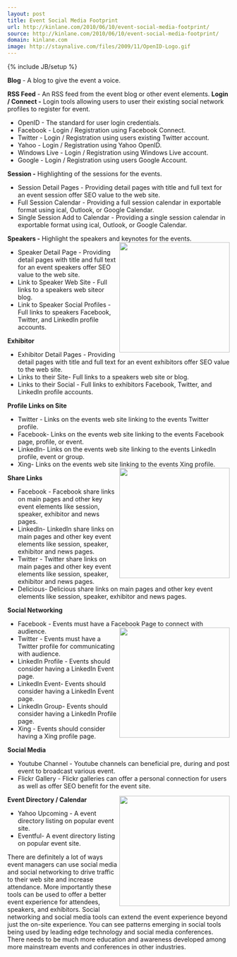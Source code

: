 ```yaml
---
layout: post
title: Event Social Media Footprint
url: http://kinlane.com/2010/06/10/event-social-media-footprint/
source: http://kinlane.com/2010/06/10/event-social-media-footprint/
domain: kinlane.com
image: http://staynalive.com/files/2009/11/OpenID-Logo.gif
---
```

{% include JB/setup %}<div>
     <strong>Blog</strong> - A blog to give the event a voice.
</div>
<div>
     <strong>RSS Feed</strong> - An RSS feed from the event blog or other event elements. <strong>Login / Connect -</strong> Login tools allowing users to user their existing social network profiles to register for event.
</div>
<ul class="mainlist">
     <li>OpenID - The standard for user login credentials.
     </li>
     <li>Facebook - Login / Registration using Facebook Connect.
     </li>
     <li>Twitter - Login / Registration using users existing Twitter account.
     </li>
     <li>Yahoo - Login / Registration using Yahoo OpenID.
     </li>
     <li>Windows Live - Login / Registration using Windows Live account.
     </li>
     <li>Google - Login / Registration using users Google Account.
     </li>
</ul>
<div>
     <strong>Session -</strong> Highlighting of the sessions for the events.
</div>
<ul class="mainlist">
     <li>Session Detail Pages - Providing detail pages with title and full text for an event session offer SEO value to the web site.
     </li>
     <li>Full Session Calendar - Providing a full session calendar in exportable format using ical, Outlook, or Google Calendar.
     </li>
     <li>Single Session Add to Calendar - Providing a single session calendar in exportable format using ical, Outlook, or Google Calendar.
     </li>
</ul>
<div>
     <strong>Speakers -</strong> Highlight the speakers and keynotes for the events.<img class="c1" title="OpenID" src="http://staynalive.com/files/2009/11/OpenID-Logo.gif" alt="" width="250" align="right" />
</div>
<ul class="mainlist">
     <li>Speaker Detail Page - Providing detail pages with title and full text for an event speakers offer SEO value to the web site.
     </li>
     <li>Link to Speaker Web Site - Full links to a speakers web siteor blog.
     </li>
     <li>Link to Speaker Social Profiles - Full links to speakers Facebook, Twitter, and LinkedIn profile accounts.
     </li>
</ul>
<div>
     <strong>Exhibitor</strong>
</div>
<ul class="mainlist">
     <li>Exhibitor Detail Pages - Providing detail pages with title and full text for an event exhibitors offer SEO value to the web site.
     </li>
     <li>Links to their Site- Full links to a speakers web site or blog.
     </li>
     <li>Links to their Social - Full links to exhibitors Facebook, Twitter, and LinkedIn profile accounts.
     </li>
</ul>
<div>
     <strong>Profile Links on Site</strong>
</div>
<ul class="mainlist">
     <li>Twitter - Links on the events web site linking to the events Twitter profile.
     </li>
     <li>Facebook- Links on the events web site linking to the events Facebook page, profile, or event.
     </li>
     <li>LinkedIn- Links on the events web site linking to the events LinkedIn profile, event or group.
     </li>
     <li>Xing- Links on the events web site linking to the events Xing profile.<img class="alignnone c1" title="Facebook" src="http://kinlane-productions.s3.amazonaws.com/events-in-the-clouds/facebook_logo_250.jpg" alt="" width="250" align="right" />
     </li>
</ul>
<div>
     <strong>Share Links</strong>
</div>
<ul class="mainlist">
     <li>Facebook - Facebook share links on main pages and other key event elements like session, speaker, exhibitor and news pages.
     </li>
     <li>LinkedIn- LinkedIn share links on main pages and other key event elements like session, speaker, exhibitor and news pages.
     </li>
     <li>Twitter - Twitter share links on main pages and other key event elements like session, speaker, exhibitor and news pages.
     </li>
     <li>Delicious- Delicious share links on main pages and other key event elements like session, speaker, exhibitor and news pages.
     </li>
</ul><strong>Social Networking</strong>
<ul class="mainlist">
     <li>Facebook - Events must have a Facebook Page to connect with audience.<img class="c1" title="LinkedIn" src="http://kinlane-productions.s3.amazonaws.com/events-in-the-clouds/linkedin_logo_250.jpg" alt="" width="250" align="right" />
     </li>
     <li>Twitter - Events must have a Twitter profile for communicating with audience.
     </li>
     <li>LinkedIn Profile - Events should consider having a LinkedIn Event page.
     </li>
     <li>LinkedIn Event- Events should consider having a LinkedIn Event page.
     </li>
     <li>LinkedIn Group- Events should consider having a LinkedIn Profile page.
     </li>
     <li>Xing - Events should consider having a Xing profile page.
     </li>
</ul><strong>Social Media</strong>
<ul class="mainlist">
     <li>Youtube Channel - Youtube channels can beneficial pre, during and post event to broadcast various event.
     </li>
     <li>Flickr Gallery - Flickr galleries can offer a personal connection for users as well as offer SEO benefit for the event site.
     </li>
</ul><strong>Event Directory / Calendar</strong><img class="c1" title="Google" src="http://kinlane-productions.s3.amazonaws.com/events-in-the-clouds/google_logo_250.jpg" alt="" width="250" align="right" />
<ul class="mainlist">
     <li>Yahoo Upcoming - A event directory listing on popular event site.
     </li>
     <li>Eventful- A event directory listing on popular event site.
     </li>
</ul>There are definitely a lot of ways event managers can use social media and social networking to drive traffic to their web site and increase attendance. More importantly these tools can be used to offer a better event experience for attendees, speakers, and exhibitors. Social networking and social media tools can extend the event experience beyond just the on-site experience. You can see patterns emerging in social tools being used by leading edge technology and social media conferences. There needs to be much more education and awareness developed among more mainstream events and conferences in other industries.